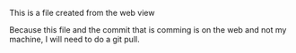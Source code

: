 This is a file created from the web view

Because this file and the commit that is comming is on the web and not my machine, I will need to do a git pull.

